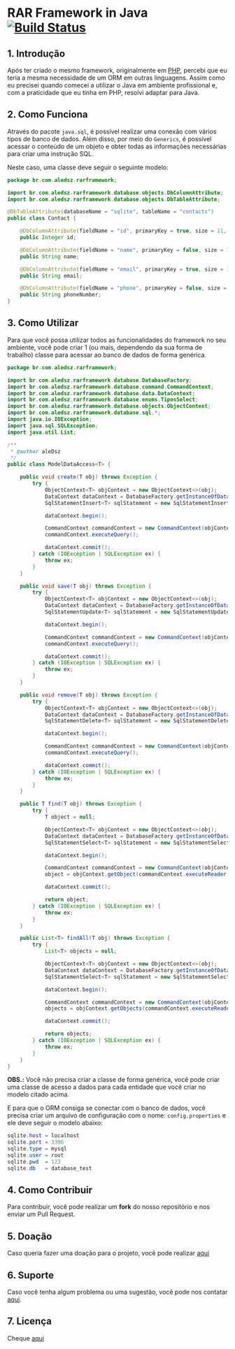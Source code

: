 # RAR Framework in Java [![Build Status](https://travis-ci.org/aleDsz/rarframework-java.svg?branch=master)](https://travis-ci.org/aleDsz/rarframework-java)

## 1. Introdução

Após ter criado o mesmo framework, originalmente em [PHP](https://github.com/aleDsz/rarframework), percebi que eu teria a mesma necessidade de um ORM em outras linguagens. Assim como eu precisei quando comecei a utilizar o Java em ambiente profissional e, com a praticidade que eu tinha em PHP, resolvi adaptar para Java.

## 2. Como Funciona

Através do pacote `java.sql`, é possível realizar uma conexão com vários tipos de banco de dados. Além disso, por meio do `Generics`, é possível acessar o conteúdo de um objeto e obter todas as informações necessárias para criar uma instrução SQL.

Neste caso, uma classe deve seguir o seguinte modelo:

```java
package br.com.aledsz.rarframework;

import br.com.aledsz.rarframework.database.objects.DbColumnAttribute;
import br.com.aledsz.rarframework.database.objects.DbTableAttribute;

@DbTableAttribute(databaseName = "sqlite", tableName = "contacts")
public class Contact {

    @DbColumnAttribute(fieldName = "id", primaryKey = true, size = 11, type = "Integer")
    public Integer id;

    @DbColumnAttribute(fieldName = "name", primaryKey = false, size = 120, type = "String")
    public String name;

    @DbColumnAttribute(fieldName = "email", primaryKey = true, size = 120, type = "String")
    public String email;

    @DbColumnAttribute(fieldName = "phone", primaryKey = false, size = 30, type = "String")
    public String phoneNumber;
}

```

## 3. Como Utilizar

Para que você possa utilizar todos as funcionalidades do framework no seu ambiente, você pode criar 1 (ou mais, dependendo da sua forma de trabalho) classe para acessar ao banco de dados de forma genérica.

```java
package br.com.aledsz.rarframework;

import br.com.aledsz.rarframework.database.DatabaseFactory;
import br.com.aledsz.rarframework.database.command.CommandContext;
import br.com.aledsz.rarframework.database.data.DataContext;
import br.com.aledsz.rarframework.database.enums.TiposSelect;
import br.com.aledsz.rarframework.database.objects.ObjectContext;
import br.com.aledsz.rarframework.database.sql.*;
import java.io.IOException;
import java.sql.SQLException;
import java.util.List;

/**
 * @author aleDsz
 */
public class ModelDataAccess<T> {

    public void create(T obj) throws Exception {
        try {
            ObjectContext<T> objContext = new ObjectContext<>(obj);
            DataContext dataContext = DatabaseFactory.getInstanceOfDataAccess(objContext.getDatabase());
            SqlStatementInsert<T> sqlStatement = new SqlStatementInsert<>(obj);

            dataContext.begin();

            CommandContext commandContext = new CommandContext(objContext.getDatabase(), sqlStatement.getSql());
            commandContext.executeQuery();

            dataContext.commit();
        } catch (IOException | SQLException ex) {
            throw ex;
        }
    }

    public void save(T obj) throws Exception {
        try {
            ObjectContext<T> objContext = new ObjectContext<>(obj);
            DataContext dataContext = DatabaseFactory.getInstanceOfDataAccess(objContext.getDatabase());
            SqlStatementUpdate<T> sqlStatement = new SqlStatementUpdate<>(obj);

            dataContext.begin();

            CommandContext commandContext = new CommandContext(objContext.getDatabase(), sqlStatement.getSql());
            commandContext.executeQuery();

            dataContext.commit();
        } catch (IOException | SQLException ex) {
            throw ex;
        }
    }

    public void remove(T obj) throws Exception {
        try {
            ObjectContext<T> objContext = new ObjectContext<>(obj);
            DataContext dataContext = DatabaseFactory.getInstanceOfDataAccess(objContext.getDatabase());
            SqlStatementDelete<T> sqlStatement = new SqlStatementDelete<>(obj);

            dataContext.begin();

            CommandContext commandContext = new CommandContext(objContext.getDatabase(), sqlStatement.getSql());
            commandContext.executeQuery();

            dataContext.commit();
        } catch (IOException | SQLException ex) {
            throw ex;
        }
    }

    public T find(T obj) throws Exception {
        try {
            T object = null;

            ObjectContext<T> objContext = new ObjectContext<>(obj);
            DataContext dataContext = DatabaseFactory.getInstanceOfDataAccess(objContext.getDatabase());
            SqlStatementSelect<T> sqlStatement = new SqlStatementSelect<>(obj);

            dataContext.begin();

            CommandContext commandContext = new CommandContext(objContext.getDatabase(), sqlStatement.getSql(TiposSelect.ByKey));
            object = objContext.getObject(commandContext.executeReader());

            dataContext.commit();

            return object;
        } catch (IOException | SQLException ex) {
            throw ex;
        }
    }

    public List<T> findAll(T obj) throws Exception {
        try {
            List<T> objects = null;

            ObjectContext<T> objContext = new ObjectContext<>(obj);
            DataContext dataContext = DatabaseFactory.getInstanceOfDataAccess(objContext.getDatabase());
            SqlStatementSelect<T> sqlStatement = new SqlStatementSelect<>(obj);

            dataContext.begin();

            CommandContext commandContext = new CommandContext(objContext.getDatabase(), sqlStatement.getSql(TiposSelect.All));
            objects = objContext.getObjects(commandContext.executeReader());

            dataContext.commit();

            return objects;
        } catch (IOException | SQLException ex) {
            throw ex;
        }
    }
}

```

**OBS.:** Você não precisa criar a classe de forma genérica, você pode criar uma classe de acesso a dados para cada entidade que você criar no modelo citado acima.

E para que o ORM consiga se conectar com o banco de dados, você precisa criar um arquivo de configuração com o nome: `config.properties` e ele deve seguir o modelo abaixo:

```java
sqlite.host = localhost
sqlite.port = 3306
sqlite.type = mysql
sqlite.user = root
sqlite.pwd  = 123
sqlite.db   = database_test
```

## 4. Como Contribuir

Para contribuir, você pode realizar um **fork** do nosso repositório e nos enviar um Pull Request.

## 5. Doação

Caso queria fazer uma doação para o projeto, você pode realizar [aqui](https://twitch.streamlabs.com/aleDsz)

## 6. Suporte

Caso você tenha algum problema ou uma sugestão, você pode nos contatar [aqui](https://github.com/aleDsz/rarframework-net/issues).

## 7. Licença

Cheque [aqui](LICENSE)
